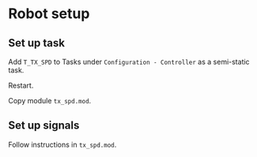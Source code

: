 # Robot setup

## Set up task

Add `T_TX_SPD` to Tasks under `Configuration - Controller` as a semi-static task. 

Restart.

Copy module `tx_spd.mod`.

## Set up signals

Follow instructions in `tx_spd.mod`.

